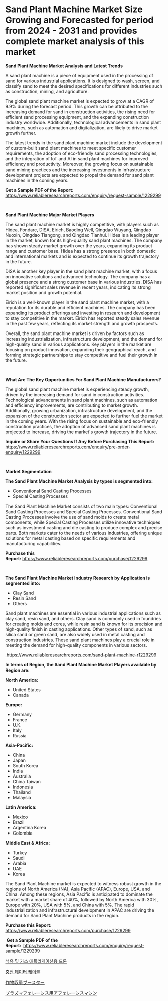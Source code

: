 <p><h1>Sand Plant Machine Market Size Growing and Forecasted for period from 2024 - 2031 and provides complete market analysis of this market</h1></p><p><strong>Sand Plant Machine Market Analysis and Latest Trends</strong></p>
<p><p>A sand plant machine is a piece of equipment used in the processing of sand for various industrial applications. It is designed to wash, screen, and classify sand to meet the desired specifications for different industries such as construction, mining, and agriculture.</p><p>The global sand plant machine market is expected to grow at a CAGR of 9.9% during the forecast period. This growth can be attributed to the increasing demand for sand in construction activities, the rising need for efficient sand processing equipment, and the expanding construction industry worldwide. Additionally, technological advancements in sand plant machines, such as automation and digitalization, are likely to drive market growth further.</p><p>The latest trends in the sand plant machine market include the development of custom-built sand plant machines to meet specific customer requirements, the adoption of eco-friendly sand processing technologies, and the integration of IoT and AI in sand plant machines for improved efficiency and productivity. Moreover, the growing focus on sustainable sand mining practices and the increasing investments in infrastructure development projects are expected to propel the demand for sand plant machines in the coming years.</p></p>
<p><strong>Get a Sample PDF of the Report:&nbsp;</strong> <a href="https://www.reliableresearchreports.com/enquiry/request-sample/1229299">https://www.reliableresearchreports.com/enquiry/request-sample/1229299</a></p>
<p>&nbsp;</p>
<p><strong>Sand Plant Machine Major Market Players</strong></p>
<p><p>The sand plant machine market is highly competitive, with players such as Hidea, Fondarc, DISA, Eirich, Baoding Well, Qingdao Wuyang, Qingdao Nuoxin, Qingdao Tiangong, and Qingdao Tianhui. Hidea is a leading player in the market, known for its high-quality sand plant machines. The company has shown steady market growth over the years, expanding its product range and customer base. Hidea has a strong presence in both domestic and international markets and is expected to continue its growth trajectory in the future.</p><p>DISA is another key player in the sand plant machine market, with a focus on innovative solutions and advanced technology. The company has a global presence and a strong customer base in various industries. DISA has reported significant sales revenue in recent years, indicating its strong market position and growth potential.</p><p>Eirich is a well-known player in the sand plant machine market, with a reputation for its durable and efficient machines. The company has been expanding its product offerings and investing in research and development to stay competitive in the market. Eirich has reported steady sales revenue in the past few years, reflecting its market strength and growth prospects.</p><p>Overall, the sand plant machine market is driven by factors such as increasing industrialization, infrastructure development, and the demand for high-quality sand in various applications. Key players in the market are focusing on product innovation, expanding their geographical reach, and forming strategic partnerships to stay competitive and fuel their growth in the future.</p></p>
<p>&nbsp;</p>
<p><strong>What Are The Key Opportunities For Sand Plant Machine Manufacturers?</strong></p>
<p><p>The global sand plant machine market is experiencing steady growth, driven by the increasing demand for sand in construction activities. Technological advancements in sand plant machines, such as automation and efficiency improvements, are contributing to market growth. Additionally, growing urbanization, infrastructure development, and the expansion of the construction sector are expected to further fuel the market in the coming years. With the rising focus on sustainable and eco-friendly construction practices, the adoption of advanced sand plant machines is projected to increase, driving the market's growth trajectory in the future.</p></p>
<p><strong>Inquire or Share Your Questions If Any Before Purchasing This Report:</strong> <a href="https://www.reliableresearchreports.com/enquiry/pre-order-enquiry/1229299">https://www.reliableresearchreports.com/enquiry/pre-order-enquiry/1229299</a></p>
<p>&nbsp;</p>
<p><strong>Market Segmentation</strong></p>
<p><strong>The Sand Plant Machine Market Analysis by types is segmented into:</strong></p>
<p><ul><li>Conventional Sand Casting Processes</li><li>Special Casting Processes</li></ul></p>
<p><p>The Sand Plant Machine Market consists of two main types: Conventional Sand Casting Processes and Special Casting Processes. Conventional Sand Casting Processes involve the use of sand molds to create metal components, while Special Casting Processes utilize innovative techniques such as investment casting and die casting to produce complex and precise parts. Both markets cater to the needs of various industries, offering unique solutions for metal casting based on specific requirements and manufacturing capabilities.</p></p>
<p><strong>Purchase this Report:&nbsp;</strong><a href="https://www.reliableresearchreports.com/purchase/1229299">https://www.reliableresearchreports.com/purchase/1229299</a></p>
<p>&nbsp;</p>
<p><strong>The Sand Plant Machine Market Industry Research by Application is segmented into:</strong></p>
<p><ul><li>Clay Sand</li><li>Resin Sand</li><li>Others</li></ul></p>
<p><p>Sand plant machines are essential in various industrial applications such as clay sand, resin sand, and others. Clay sand is commonly used in foundries for creating molds and cores, while resin sand is known for its precision and high-quality finish in casting applications. Other types of sand, such as silica sand or green sand, are also widely used in metal casting and construction industries. These sand plant machines play a crucial role in meeting the demand for high-quality components in various sectors.</p></p>
<p><a href="https://www.reliableresearchreports.com/sand-plant-machine-r1229299">&nbsp;https://www.reliableresearchreports.com/sand-plant-machine-r1229299</a></p>
<p><strong>In terms of Region, the Sand Plant Machine Market Players available by Region are:</strong></p>
<p>
    <p> <strong> North America: </strong>
        <ul>
            <li>United States</li>
            <li>Canada</li>
        </ul>
        </p> 
    <p> <strong> Europe: </strong>
        <ul>
            <li>Germany</li>
            <li>France</li>
            <li>U.K.</li>
            <li>Italy</li>
            <li>Russia</li>
        </ul>
        </p> 
    <p> <strong> Asia-Pacific: </strong>
        <ul>
            <li>China</li>
            <li>Japan</li>
            <li>South Korea</li>
            <li>India</li>
            <li>Australia</li>
            <li>China Taiwan</li>
            <li>Indonesia</li>
            <li>Thailand</li>
            <li>Malaysia</li>
        </ul>
        </p> 
    <p> <strong> Latin America: </strong>
        <ul>
            <li>Mexico</li>
            <li>Brazil</li>
            <li>Argentina Korea</li>
            <li>Colombia</li>
        </ul>
        </p> 
    <p> <strong> Middle East & Africa: </strong>
        <ul>
            <li>Turkey</li>
            <li>Saudi</li>
            <li>Arabia</li>
            <li>UAE</li>
            <li>Korea</li>
        </ul>
    </p>
    </p>
<p><p>The Sand Plant Machine market is expected to witness robust growth in the regions of North America (NA), Asia Pacific (APAC), Europe, USA, and China. Among these regions, Asia Pacific is anticipated to dominate the market with a market share of 40%, followed by North America with 30%, Europe with 20%, USA with 5%, and China with 5%. The rapid industrialization and infrastructural development in APAC are driving the demand for Sand Plant Machine products in the region.</p></p>
<p><strong>Purchase this Report: </strong><a href="https://www.reliableresearchreports.com/purchase/1229299">https://www.reliableresearchreports.com/purchase/1229299</a></p>
<p>&nbsp;<strong>Get a Sample PDF of the Report:&nbsp;&nbsp;</strong><a href="https://www.reliableresearchreports.com/enquiry/request-sample/1229299">https://www.reliableresearchreports.com/enquiry/request-sample/1229299</a></p>
<p><strong></strong></p>
<p><p><a href="https://medium.com/@bartlakin95/%EC%84%9D%EC%9C%A0-%EB%B0%8F-%EA%B0%80%EC%8A%A4-%EC%9D%91%EC%9A%A9%EC%9A%A9-%EB%93%9C%EB%A1%A0-%EC%8B%9C%EC%9E%A5-%EA%B7%9C%EB%AA%A8-%EC%8B%9C%EC%9E%A5-%EC%A0%84%EB%A7%9D-%EB%B0%8F-%EC%8B%9C%EC%9E%A5-%EC%98%88%EC%B8%A1-2024-2031-cc9e153192a5">석유 및 가스 애플리케이션용 드론</a></p><p><a href="https://medium.com/@jodyomenick905/%EB%8D%B0%EC%9D%B4%ED%84%B0-%EC%BC%80%EC%9D%B4%EB%B8%94-%EC%B6%A9%EC%A0%84-%EC%8B%9C%EC%9E%A5-%EC%9D%B8%EC%82%AC%EC%9D%B4%ED%8A%B8-%EC%8B%9C%EC%9E%A5-%EB%8F%99%ED%96%A5-%EC%84%B1%EC%9E%A5-2024%EB%85%84%EB%B6%80%ED%84%B0-2031%EB%85%84%EA%B9%8C%EC%A7%80-%EC%98%88%EC%83%81%EB%90%A8-29cdedb90901">충전 데이터 케이블</a></p><p><a href="https://github.com/NikitaBruen/Market-Research-Report-List-1/blob/main/6244221109411.md">作物収量ブースター</a></p><p><a href="https://github.com/mm14022023/Market-Research-Report-List-1/blob/main/1910299109409.md">プラズマフェレーシス用アフェレーシスマシン</a></p></p>